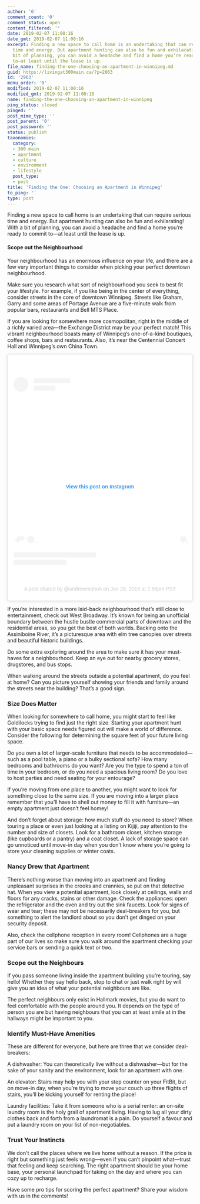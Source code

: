 ```yaml
---
author: '6'
comment_count: '0'
comment_status: open
content_filtered: ''
date: 2019-02-07 11:00:16
date_gmt: 2019-02-07 11:00:16
excerpt: Finding a new space to call home is an undertaking that can require serious
  time and energy. But apartment hunting can also be fun and exhilarating! With a
  bit of planning, you can avoid a headache and find a home you’re ready to commit
  to—at least until the lease is up.
file_name: finding-the-one-choosing-an-apartment-in-winnipeg.md
guid: https://livingat300main.ca/?p=2963
id: '2963'
menu_order: '0'
modified: 2019-02-07 11:00:16
modified_gmt: 2019-02-07 11:00:16
name: finding-the-one-choosing-an-apartment-in-winnipeg
ping_status: closed
pinged: ''
post_mime_type: ''
post_parent: '0'
post_password: ''
status: publish
taxonomies:
  category:
  - 300-main
  - apartment
  - culture
  - environment
  - lifestyle
  post_type:
  - post
title: 'Finding the One: Choosing an Apartment in Winnipeg'
to_ping: ''
type: post
---
```

Finding a new space to call home is an undertaking that can require serious time and energy. But apartment hunting can also be fun and exhilarating! With a bit of planning, you can avoid a headache and find a home you’re ready to commit to—at least until the lease is up.
<h4>Scope out the Neighbourhood</h4>
Your neighbourhood has an enormous influence on your life, and there are a few very important things to consider when picking your perfect downtown neighbourhood.

Make sure you research what sort of neighbourhood you seek to best fit your lifestyle. For example, if you like being in the center of everything, consider streets in the core of downtown Winnipeg. Streets like Graham, Garry and some areas of Portage Avenue are a five-minute walk from popular bars, restaurants and Bell MTS Place.

If you are looking for somewhere more cosmopolitan, right in the middle of a richly varied area—the Exchange District may be your perfect match! This vibrant neighbourhood boasts many of Winnipeg’s one-of-a-kind boutiques, coffee shops, bars and restaurants. Also, it’s near the Centennial Concert Hall and Winnipeg’s own China Town.

<center>
<blockquote class="instagram-media" style="background: #FFF; border: 0; border-radius: 3px; box-shadow: 0 0 1px 0 rgba(0,0,0,0.5),0 1px 10px 0 rgba(0,0,0,0.15); margin: 1px; max-width: 540px; min-width: 326px; padding: 0; width: calc(100% - 2px);" data-instgrm-permalink="https://www.instagram.com/p/BtNESe3AwDL/?utm_source=ig_embed&amp;utm_medium=loading" data-instgrm-version="12">
<div style="padding: 16px;">

&nbsp;
<div style="display: flex; flex-direction: row; align-items: center;">
<div style="background-color: #f4f4f4; border-radius: 50%; flex-grow: 0; height: 40px; margin-right: 14px; width: 40px;"></div>
<div style="display: flex; flex-direction: column; flex-grow: 1; justify-content: center;">
<div style="background-color: #f4f4f4; border-radius: 4px; flex-grow: 0; height: 14px; margin-bottom: 6px; width: 100px;"></div>
<div style="background-color: #f4f4f4; border-radius: 4px; flex-grow: 0; height: 14px; width: 60px;"></div>
</div>
</div>
<div style="padding: 19% 0;"></div>
<div style="display: block; height: 50px; margin: 0 auto 12px; width: 50px;"></div>
<div style="padding-top: 8px;">
<div style="color: #3897f0; font-family: Arial,sans-serif; font-size: 14px; font-style: normal; font-weight: 550; line-height: 18px;">View this post on Instagram</div>
</div>
<div style="padding: 12.5% 0;"></div>
<div style="display: flex; flex-direction: row; margin-bottom: 14px; align-items: center;">
<div>
<div style="background-color: #f4f4f4; border-radius: 50%; height: 12.5px; width: 12.5px; transform: translateX(0px) translateY(7px);"></div>
<div style="background-color: #f4f4f4; height: 12.5px; transform: rotate(-45deg) translateX(3px) translateY(1px); width: 12.5px; flex-grow: 0; margin-right: 14px; margin-left: 2px;"></div>
<div style="background-color: #f4f4f4; border-radius: 50%; height: 12.5px; width: 12.5px; transform: translateX(9px) translateY(-18px);"></div>
</div>
<div style="margin-left: 8px;">
<div style="background-color: #f4f4f4; border-radius: 50%; flex-grow: 0; height: 20px; width: 20px;"></div>
<div style="width: 0; height: 0; border-top: 2px solid transparent; border-left: 6px solid #f4f4f4; border-bottom: 2px solid transparent; transform: translateX(16px) translateY(-4px) rotate(30deg);"></div>
</div>
<div style="margin-left: auto;">
<div style="width: 0px; border-top: 8px solid #F4F4F4; border-right: 8px solid transparent; transform: translateY(16px);"></div>
<div style="background-color: #f4f4f4; flex-grow: 0; height: 12px; width: 16px; transform: translateY(-4px);"></div>
<div style="width: 0; height: 0; border-top: 8px solid #F4F4F4; border-left: 8px solid transparent; transform: translateY(-4px) translateX(8px);"></div>
</div>
</div>
<div style="display: flex; flex-direction: column; flex-grow: 1; justify-content: center; margin-bottom: 24px;">
<div style="background-color: #f4f4f4; border-radius: 4px; flex-grow: 0; height: 14px; margin-bottom: 6px; width: 224px;"></div>
<div style="background-color: #f4f4f4; border-radius: 4px; flex-grow: 0; height: 14px; width: 144px;"></div>
</div>
&nbsp;
<p style="color: #c9c8cd; font-family: Arial,sans-serif; font-size: 14px; line-height: 17px; margin-bottom: 0; margin-top: 8px; overflow: hidden; padding: 8px 0 7px; text-align: center; text-overflow: ellipsis; white-space: nowrap;"><a style="color: #c9c8cd; font-family: Arial,sans-serif; font-size: 14px; font-style: normal; font-weight: normal; line-height: 17px; text-decoration: none;" href="https://www.instagram.com/p/BtNESe3AwDL/?utm_source=ig_embed&amp;utm_medium=loading" target="_blank" rel="noopener">A post shared by @andrewmahon</a> on <time style="font-family: Arial,sans-serif; font-size: 14px; line-height: 17px;" datetime="2019-01-29T03:56:35+00:00">Jan 28, 2019 at 7:56pm PST</time></p>

</div></blockquote></center>
<script async src="//www.instagram.com/embed.js"></script>

If you’re interested in a more laid-back neighbourhood that’s still close to entertainment, check out West Broadway. It’s known for being an unofficial boundary between the hustle bustle commercial parts of downtown and the residential areas, so you get the best of both worlds. Backing onto the Assiniboine River, it’s a picturesque area with elm tree canopies over streets and beautiful historic buildings.

Do some extra exploring around the area to make sure it has your must-haves for a neighbourhood. Keep an eye out for nearby grocery stores, drugstores, and bus stops.

When walking around the streets outside a potential apartment, do you feel at home? Can you picture yourself showing your friends and family around the streets near the building? That’s a good sign.
<h3>Size Does Matter</h3>
When looking for somewhere to call home, you might start to feel like Goldilocks trying to find just the right size. Starting your apartment hunt with your basic space needs figured out will make a world of difference. Consider the following for determining the square feet of your future living space.

Do you own a lot of larger-scale furniture that needs to be accommodated—such as a pool table, a piano or a bulky sectional sofa? How many bedrooms and bathrooms do you want? Are you the type to spend a ton of time in your bedroom, or do you need a spacious living room? Do you love to host parties and need seating for your entourage?

If you’re moving from one place to another, you might want to look for something close to the same size. If you are moving into a larger place remember that you’ll have to shell out money to fill it with furniture—an empty apartment just doesn’t feel homey!

And don’t forget about storage: how much stuff do you need to store? When touring a place or even just looking at a listing on Kijiji, pay attention to the number and size of closets. Look for a bathroom closet, kitchen storage (like cupboards or a pantry) and a coat closet. A lack of storage space can go unnoticed until move-in day when you don’t know where you’re going to store your cleaning supplies or winter coats.
<h3>Nancy Drew that Apartment</h3>
There’s nothing worse than moving into an apartment and finding unpleasant surprises in the crooks and crannies, so put on that detective hat. When you view a potential apartment, look closely at ceilings, walls and floors for any cracks, stains or other damage. Check the appliances: open the refrigerator and the oven and try out the sink faucets. Look for signs of wear and tear; these may not be necessarily deal-breakers for you, but something to alert the landlord about so you don’t get dinged on your security deposit.

Also, check the cellphone reception in every room! Cellphones are a huge part of our lives so make sure you walk around the apartment checking your service bars or sending a quick text or two.
<h3>Scope out the Neighbours</h3>
If you pass someone living inside the apartment building you’re touring, say hello! Whether they say hello back, stop to chat or just walk right by will give you an idea of what your potential neighbours are like.

The perfect neighbours only exist in Hallmark movies, but you do want to feel comfortable with the people around you. It depends on the type of person you are but having neighbours that you can at least smile at in the hallways might be important to you.
<h3>Identify Must-Have Amenities</h3>
These are different for everyone, but here are three that we consider deal-breakers:

A dishwasher: You can theoretically live without a dishwasher—but for the sake of your sanity and the environment, look for an apartment with one.

An elevator: Stairs may help you with your step counter on your FitBit, but on move-in day, when you’re trying to move your couch up three flights of stairs, you’ll be kicking yourself for renting the place!

Laundry facilities: Take it from someone who is a serial renter: an on-site laundry room is the holy grail of apartment living. Having to lug all your dirty clothes back and forth from a laundromat is a pain. Do yourself a favour and put a laundry room on your list of non-negotiables.
<h3>Trust Your Instincts</h3>
We don't call the places where we live home without a reason. If the price is right but something just feels wrong—even if you can’t pinpoint what—trust that feeling and keep searching. The right apartment should be your home base, your personal launchpad for taking on the day and where you can cozy up to recharge.

Have some pro tips for scoring the perfect apartment? Share your wisdom with us in the comments!